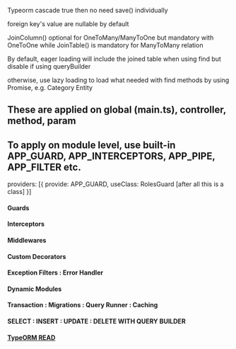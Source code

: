 Typeorm cascade true then no need save() individually

foreign key's value are nullable by default

JoinColumn() optional for OneToMany/ManyToOne but
mandatory with OneToOne while JoinTable() is mandatory
for ManyToMany relation

By default, eager loading will include the joined
table when using find but disable if using queryBuilder

otherwise, use lazy loading to load what needed
with find methods by using Promise, e.g. Category Entity


## These are applied on global (main.ts), controller, method, param

## To apply on module level, use built-in APP_GUARD, APP_INTERCEPTORS, APP_PIPE, APP_FILTER etc.
providers: [{
provide: APP_GUARD,
useClass: RolesGuard [after all this is a class]
}]

#### Guards

#### Interceptors

#### Middlewares

#### Custom Decorators

#### Exception Filters : Error Handler

#### Dynamic Modules

#### Transaction : Migrations : Query Runner : Caching

#### SELECT : INSERT : UPDATE : DELETE WITH QUERY BUILDER

#### [TypeORM READ](https://www.example.com/my%20great%20page)
